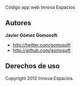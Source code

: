 Código app web Innova Espacios


Autores
-------

**Javier Gómez Gomosoft**

+ http://twitter.com/gomosoft
+ http://github.com/gomosoft



Derechos de uso
---------------------

Copyright 2012 Innova Espacios.
